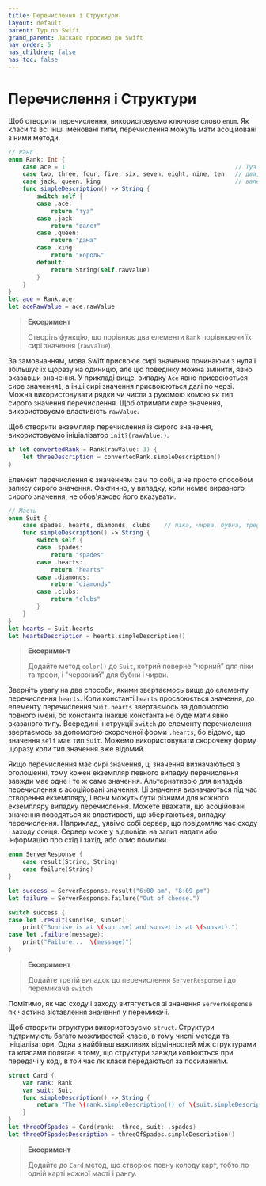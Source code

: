 ```yaml
---
title: Перечислення і Структури
layout: default
parent: Тур по Swift
grand_parent: Ласкаво просимо до Swift
nav_order: 5
has_children: false
has_toc: false
---
```


# Перечислення і Структури

Щоб створити перечислення, використовуємо ключове слово `enum`. Як класи та всі інші іменовані типи, перечислення можуть мати асоційовані з ними методи.

```swift
// Ранг
enum Rank: Int {
    case ace = 1                                                // Туз
    case two, three, four, five, six, seven, eight, nine, ten   // два, три, чотири, п'ять, шість, сім, вісім, дев'ять, десять
    case jack, queen, king                                      // валет, дама, король
    func simpleDescription() -> String {
        switch self {
        case .ace:
            return "туз"
        case .jack:
            return "валет"
        case .queen:
            return "дама"
        case .king:
            return "король"
        default:
            return String(self.rawValue)
        }
    }
}
let ace = Rank.ace
let aceRawValue = ace.rawValue
```

> **Ексеримент**
>
> Створіть функцію, що порівнює два елементи `Rank` порівнюючи їх сирі значення \(`rawValue`\).

За замовчанням, мова Swift присвоює сирі значення починаючи з нуля і збільшує їх щоразу на одиницю, але цю поведінку можна змінити, явно вказавши значення. У прикладі вище, випадку `Ace` явно присвоюється сире значення`1`, а інші сирі значення присвоюються далі по черзі. Можна використовувати рядки чи числа з рухомою комою як тип сирого значення перечислення. Щоб отримати сире значення, використовуємо властивість `rawValue`.

Щоб створити екземпляр перечислення із сирого значення, використовуємо ініціалізатор `init?(rawValue:)`.

```swift
if let convertedRank = Rank(rawValue: 3) {
    let threeDescription = convertedRank.simpleDescription()
}
```

Елемент перечислення є значенням сам по собі, а не просто способом запису сирого значення. Фактично, у випадку, коли немає виразного сирого значення, не обов'язково його вказувати.

```swift
// Масть
enum Suit {
    case spades, hearts, diamonds, clubs    // піка, чирва, бубна, трефа
    func simpleDescription() -> String {
        switch self {
        case .spades:
            return "spades"
        case .hearts:
            return "hearts"
        case .diamonds:
            return "diamonds"
        case .clubs:
            return "clubs"
        }
    }
}
let hearts = Suit.hearts
let heartsDescription = hearts.simpleDescription()
```

> **Ексеримент**
>
> Додайте метод `color()` до `Suit`, котрий поверне “чорний” для піки та трефи, і "червоний" для бубни і чирви.

Зверніть увагу на два способи, якими звертаємось вище до елементу перечислення `hearts`. Коли константі `hearts` просвоюється значення, до елементу перечислення `Suit.hearts` звертаємось за допомогою повного імені, бо константа інакше константа не буде мати явно вказаного типу. Всередині інструкції `switch` до елементу перечислення звертаємось за допомогою скороченої форми `.hearts`, бо відомо, що значення `self` має тип `Suit`. Можемо використовувати скорочену форму щоразу коли тип значення вже відомий.

Якщо перечислення має сирі значення, ці значення визначаються в оголошенні, тому кожен екземпляр певного випадку перечислення завжди має одне і те ж саме значення. Альтернативою для випадків перечислення є асоційовані значення. Ці значення визначаються під час створення екземпляру, і вони можуть бути різними для кожного екземпляру випадку перечислення. Можете вважати, що асоційовані значення поводяться як властивості, що зберігаються, випадку перечислення. Наприклад, уявімо собі сервер, що повідомляє час сходу і заходу сонця. Сервер може у відповідь на запит надати або інформацію про схід і захід, або опис помилки.

```swift
enum ServerResponse {
    case result(String, String)
    case failure(String)
}

let success = ServerResponse.result("6:00 am", "8:09 pm")
let failure = ServerResponse.failure("Out of cheese.")

switch success {
case let .result(sunrise, sunset):
    print("Sunrise is at \(sunrise) and sunset is at \(sunset).")
case let .failure(message):
    print("Failure...  \(message)")
}
```

> **Ексеримент**
>
> Додайте третій випадок до перечислення `ServerResponse` і до перемикача `switch`

Помітимо, як час сходу і заходу витягується зі значення `ServerResponse` як частина зіставлення значення у перемикачі.

Щоб створити структури використовуємо `struct`. Структури підтримують багато можливостей класів, в тому числі методи та ініціалізатори. Одна з найбільш важливих відмінностей між структурами та класами полягає в тому, що структури завжди копіюються при передачі у коді, в той час як класи передаються за посиланням.

```swift
struct Card {
    var rank: Rank
    var suit: Suit
    func simpleDescription() -> String {
        return "The \(rank.simpleDescription()) of \(suit.simpleDescription())"
    }
}
let threeOfSpades = Card(rank: .three, suit: .spades)
let threeOfSpadesDescription = threeOfSpades.simpleDescription()
```

> **Ексеримент**
>
> Додайте до `Card` метод, що створює повну колоду карт, тобто по одній карті кожної масті і рангу.

